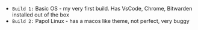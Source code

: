 - `Build 1:` Basic OS - my very first build. Has VsCode, Chrome, Bitwarden installed out of the box
- `Build 2:` Papol Linux - has a macos like theme, not perfect, very buggy 

